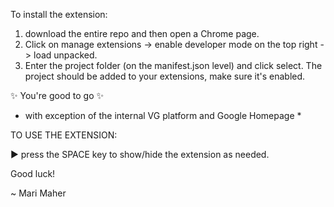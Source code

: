 To install the extension:

1. download the entire repo and then open a Chrome page.
2. Click on manage extensions -> enable developer mode on the top right -> load unpacked.
3. Enter the project folder (on the manifest.json level) and click select.
   The project should be added to your extensions, make sure it's enabled.

✨ You're good to go ✨

- with exception of the internal VG platform and Google Homepage \*

TO USE THE EXTENSION:

▶️ press the SPACE key to show/hide the extension as needed.

Good luck!

~ Mari Maher
